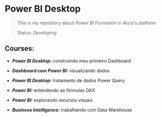 <h1>Power BI Desktop</h1>

> This is my repository about *Power BI Formation* in Alura's platform.

> Status: *Developing*
 
<h2>Courses:</h2>

* ***Power BI Desktop:*** construindo meu primeiro Dashboard
* ***Dashboard com Power BI:*** visualizando dados
* ***Power BI Desktop:*** tratamento de dados Power Query
* ***Power BI:*** entendendo as fórmulas DAX
* ***Power BI:*** explorando recursos visuais

* ***Business Intelligence:*** trabalhando com Data Warehouse
